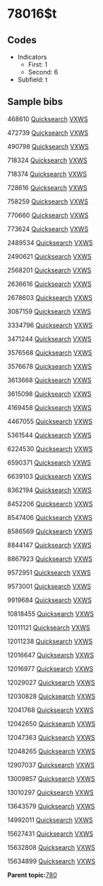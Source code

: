 # 78016$t

## Codes

-   Indicators
    -   First: 1
    -   Second: 6
-   Subfield: t

## Sample bibs

468610 [Quicksearch](https://search.library.yale.edu/catalog/468610) [VXWS](http://prodorbis.library.yale.edu:7014/vxws/GetHoldingsService?bibId=468610)

472739 [Quicksearch](https://search.library.yale.edu/catalog/472739) [VXWS](http://prodorbis.library.yale.edu:7014/vxws/GetHoldingsService?bibId=472739)

490798 [Quicksearch](https://search.library.yale.edu/catalog/490798) [VXWS](http://prodorbis.library.yale.edu:7014/vxws/GetHoldingsService?bibId=490798)

718324 [Quicksearch](https://search.library.yale.edu/catalog/718324) [VXWS](http://prodorbis.library.yale.edu:7014/vxws/GetHoldingsService?bibId=718324)

718374 [Quicksearch](https://search.library.yale.edu/catalog/718374) [VXWS](http://prodorbis.library.yale.edu:7014/vxws/GetHoldingsService?bibId=718374)

728616 [Quicksearch](https://search.library.yale.edu/catalog/728616) [VXWS](http://prodorbis.library.yale.edu:7014/vxws/GetHoldingsService?bibId=728616)

758259 [Quicksearch](https://search.library.yale.edu/catalog/758259) [VXWS](http://prodorbis.library.yale.edu:7014/vxws/GetHoldingsService?bibId=758259)

770660 [Quicksearch](https://search.library.yale.edu/catalog/770660) [VXWS](http://prodorbis.library.yale.edu:7014/vxws/GetHoldingsService?bibId=770660)

773624 [Quicksearch](https://search.library.yale.edu/catalog/773624) [VXWS](http://prodorbis.library.yale.edu:7014/vxws/GetHoldingsService?bibId=773624)

2489534 [Quicksearch](https://search.library.yale.edu/catalog/2489534) [VXWS](http://prodorbis.library.yale.edu:7014/vxws/GetHoldingsService?bibId=2489534)

2490621 [Quicksearch](https://search.library.yale.edu/catalog/2490621) [VXWS](http://prodorbis.library.yale.edu:7014/vxws/GetHoldingsService?bibId=2490621)

2568201 [Quicksearch](https://search.library.yale.edu/catalog/2568201) [VXWS](http://prodorbis.library.yale.edu:7014/vxws/GetHoldingsService?bibId=2568201)

2636616 [Quicksearch](https://search.library.yale.edu/catalog/2636616) [VXWS](http://prodorbis.library.yale.edu:7014/vxws/GetHoldingsService?bibId=2636616)

2678603 [Quicksearch](https://search.library.yale.edu/catalog/2678603) [VXWS](http://prodorbis.library.yale.edu:7014/vxws/GetHoldingsService?bibId=2678603)

3087159 [Quicksearch](https://search.library.yale.edu/catalog/3087159) [VXWS](http://prodorbis.library.yale.edu:7014/vxws/GetHoldingsService?bibId=3087159)

3334796 [Quicksearch](https://search.library.yale.edu/catalog/3334796) [VXWS](http://prodorbis.library.yale.edu:7014/vxws/GetHoldingsService?bibId=3334796)

3471244 [Quicksearch](https://search.library.yale.edu/catalog/3471244) [VXWS](http://prodorbis.library.yale.edu:7014/vxws/GetHoldingsService?bibId=3471244)

3576568 [Quicksearch](https://search.library.yale.edu/catalog/3576568) [VXWS](http://prodorbis.library.yale.edu:7014/vxws/GetHoldingsService?bibId=3576568)

3576678 [Quicksearch](https://search.library.yale.edu/catalog/3576678) [VXWS](http://prodorbis.library.yale.edu:7014/vxws/GetHoldingsService?bibId=3576678)

3613668 [Quicksearch](https://search.library.yale.edu/catalog/3613668) [VXWS](http://prodorbis.library.yale.edu:7014/vxws/GetHoldingsService?bibId=3613668)

3615098 [Quicksearch](https://search.library.yale.edu/catalog/3615098) [VXWS](http://prodorbis.library.yale.edu:7014/vxws/GetHoldingsService?bibId=3615098)

4169458 [Quicksearch](https://search.library.yale.edu/catalog/4169458) [VXWS](http://prodorbis.library.yale.edu:7014/vxws/GetHoldingsService?bibId=4169458)

4467055 [Quicksearch](https://search.library.yale.edu/catalog/4467055) [VXWS](http://prodorbis.library.yale.edu:7014/vxws/GetHoldingsService?bibId=4467055)

5361544 [Quicksearch](https://search.library.yale.edu/catalog/5361544) [VXWS](http://prodorbis.library.yale.edu:7014/vxws/GetHoldingsService?bibId=5361544)

6224530 [Quicksearch](https://search.library.yale.edu/catalog/6224530) [VXWS](http://prodorbis.library.yale.edu:7014/vxws/GetHoldingsService?bibId=6224530)

6590371 [Quicksearch](https://search.library.yale.edu/catalog/6590371) [VXWS](http://prodorbis.library.yale.edu:7014/vxws/GetHoldingsService?bibId=6590371)

6639103 [Quicksearch](https://search.library.yale.edu/catalog/6639103) [VXWS](http://prodorbis.library.yale.edu:7014/vxws/GetHoldingsService?bibId=6639103)

8362194 [Quicksearch](https://search.library.yale.edu/catalog/8362194) [VXWS](http://prodorbis.library.yale.edu:7014/vxws/GetHoldingsService?bibId=8362194)

8452206 [Quicksearch](https://search.library.yale.edu/catalog/8452206) [VXWS](http://prodorbis.library.yale.edu:7014/vxws/GetHoldingsService?bibId=8452206)

8547406 [Quicksearch](https://search.library.yale.edu/catalog/8547406) [VXWS](http://prodorbis.library.yale.edu:7014/vxws/GetHoldingsService?bibId=8547406)

8586569 [Quicksearch](https://search.library.yale.edu/catalog/8586569) [VXWS](http://prodorbis.library.yale.edu:7014/vxws/GetHoldingsService?bibId=8586569)

8844147 [Quicksearch](https://search.library.yale.edu/catalog/8844147) [VXWS](http://prodorbis.library.yale.edu:7014/vxws/GetHoldingsService?bibId=8844147)

8867923 [Quicksearch](https://search.library.yale.edu/catalog/8867923) [VXWS](http://prodorbis.library.yale.edu:7014/vxws/GetHoldingsService?bibId=8867923)

9572951 [Quicksearch](https://search.library.yale.edu/catalog/9572951) [VXWS](http://prodorbis.library.yale.edu:7014/vxws/GetHoldingsService?bibId=9572951)

9573001 [Quicksearch](https://search.library.yale.edu/catalog/9573001) [VXWS](http://prodorbis.library.yale.edu:7014/vxws/GetHoldingsService?bibId=9573001)

9919684 [Quicksearch](https://search.library.yale.edu/catalog/9919684) [VXWS](http://prodorbis.library.yale.edu:7014/vxws/GetHoldingsService?bibId=9919684)

10818455 [Quicksearch](https://search.library.yale.edu/catalog/10818455) [VXWS](http://prodorbis.library.yale.edu:7014/vxws/GetHoldingsService?bibId=10818455)

12011121 [Quicksearch](https://search.library.yale.edu/catalog/12011121) [VXWS](http://prodorbis.library.yale.edu:7014/vxws/GetHoldingsService?bibId=12011121)

12011238 [Quicksearch](https://search.library.yale.edu/catalog/12011238) [VXWS](http://prodorbis.library.yale.edu:7014/vxws/GetHoldingsService?bibId=12011238)

12016647 [Quicksearch](https://search.library.yale.edu/catalog/12016647) [VXWS](http://prodorbis.library.yale.edu:7014/vxws/GetHoldingsService?bibId=12016647)

12016977 [Quicksearch](https://search.library.yale.edu/catalog/12016977) [VXWS](http://prodorbis.library.yale.edu:7014/vxws/GetHoldingsService?bibId=12016977)

12029027 [Quicksearch](https://search.library.yale.edu/catalog/12029027) [VXWS](http://prodorbis.library.yale.edu:7014/vxws/GetHoldingsService?bibId=12029027)

12030828 [Quicksearch](https://search.library.yale.edu/catalog/12030828) [VXWS](http://prodorbis.library.yale.edu:7014/vxws/GetHoldingsService?bibId=12030828)

12041768 [Quicksearch](https://search.library.yale.edu/catalog/12041768) [VXWS](http://prodorbis.library.yale.edu:7014/vxws/GetHoldingsService?bibId=12041768)

12042650 [Quicksearch](https://search.library.yale.edu/catalog/12042650) [VXWS](http://prodorbis.library.yale.edu:7014/vxws/GetHoldingsService?bibId=12042650)

12047363 [Quicksearch](https://search.library.yale.edu/catalog/12047363) [VXWS](http://prodorbis.library.yale.edu:7014/vxws/GetHoldingsService?bibId=12047363)

12048265 [Quicksearch](https://search.library.yale.edu/catalog/12048265) [VXWS](http://prodorbis.library.yale.edu:7014/vxws/GetHoldingsService?bibId=12048265)

12907037 [Quicksearch](https://search.library.yale.edu/catalog/12907037) [VXWS](http://prodorbis.library.yale.edu:7014/vxws/GetHoldingsService?bibId=12907037)

13009857 [Quicksearch](https://search.library.yale.edu/catalog/13009857) [VXWS](http://prodorbis.library.yale.edu:7014/vxws/GetHoldingsService?bibId=13009857)

13010297 [Quicksearch](https://search.library.yale.edu/catalog/13010297) [VXWS](http://prodorbis.library.yale.edu:7014/vxws/GetHoldingsService?bibId=13010297)

13643579 [Quicksearch](https://search.library.yale.edu/catalog/13643579) [VXWS](http://prodorbis.library.yale.edu:7014/vxws/GetHoldingsService?bibId=13643579)

14992011 [Quicksearch](https://search.library.yale.edu/catalog/14992011) [VXWS](http://prodorbis.library.yale.edu:7014/vxws/GetHoldingsService?bibId=14992011)

15627431 [Quicksearch](https://search.library.yale.edu/catalog/15627431) [VXWS](http://prodorbis.library.yale.edu:7014/vxws/GetHoldingsService?bibId=15627431)

15632808 [Quicksearch](https://search.library.yale.edu/catalog/15632808) [VXWS](http://prodorbis.library.yale.edu:7014/vxws/GetHoldingsService?bibId=15632808)

15634899 [Quicksearch](https://search.library.yale.edu/catalog/15634899) [VXWS](http://prodorbis.library.yale.edu:7014/vxws/GetHoldingsService?bibId=15634899)

**Parent topic:**[780](../../tags/780/780.md)


